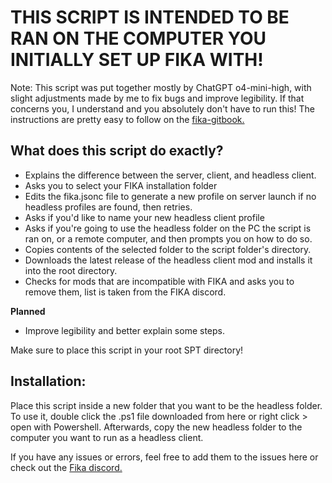 # **THIS SCRIPT IS INTENDED TO BE RAN ON THE COMPUTER YOU INITIALLY SET UP FIKA WITH!**   

Note: This script was put together mostly by ChatGPT o4-mini-high, with slight adjustments made by me to fix bugs and improve legibility. If that concerns you, I understand and you absolutely don't have to run this! The instructions are pretty easy to follow on the [fika-gitbook.](https://project-fika.gitbook.io/wiki/advanced-features/headless-client)

## What does this script do exactly?
- Explains the difference between the server, client, and headless client.
- Asks you to select your FIKA installation folder
- Edits the fika.jsonc file to generate a new profile on server launch if no headless profiles are found, then retries.
- Asks if you'd like to name your new headless client profile
- Asks if you're going to use the headless folder on the PC the script is ran on, or a remote computer, and then prompts you on how to do so. 
- Copies contents of the selected folder to the script folder's directory.
- Downloads the latest release of the headless client mod and installs it into the root directory.
- Checks for mods that are incompatible with FIKA and asks you to remove them, list is taken from the FIKA discord.

**Planned**
- Improve legibility and better explain some steps.

  
Make sure to place this script in your root SPT directory!

## Installation: 
Place this script inside a new folder that you want to be the headless folder.
To use it, double click the .ps1 file downloaded from here or right click > open with Powershell. 
Afterwards, copy the new headless folder to the computer you want to run as a headless client.  

If you have any issues or errors, feel free to add them to the issues here or check out the [Fika discord.](https://discord.gg/project-fika)

